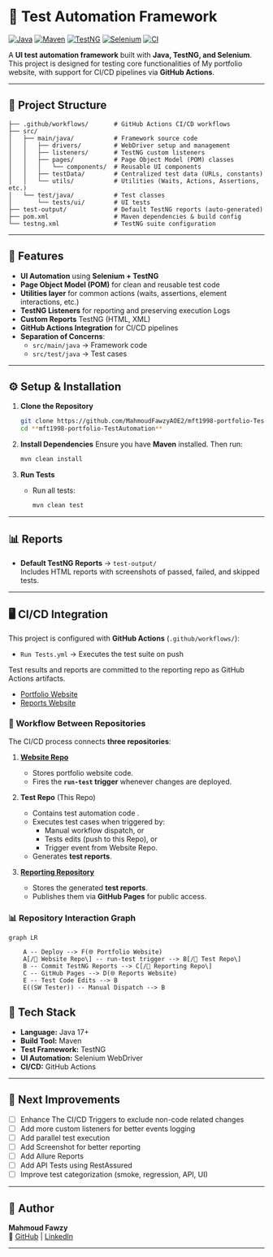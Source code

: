 # 🧪 Test Automation Framework

[![Java](https://img.shields.io/badge/Java-21-blue.svg)](https://www.oracle.com/java/)
[![Maven](https://img.shields.io/badge/Maven-Build-red.svg)](https://maven.apache.org/)
[![TestNG](https://img.shields.io/badge/TestNG-Testing-green.svg)](https://testng.org/)
[![Selenium](https://img.shields.io/badge/Selenium-Automation-brightgreen.svg)](https://www.selenium.dev/)
[![CI](https://github.com/MahmoudFawzyAOE2/mft1998-portfolio-TestAutomation/actions/workflows/Run%20Tests.yml/badge.svg)](https://github.com/MahmoudFawzyAOE2/mft1998-portfolio-TestAutomation/actions)

A **UI test automation framework** built with **Java, TestNG, and Selenium**.  
This project is designed for testing core functionalities of My portfolio website, with support for CI/CD pipelines via **GitHub Actions**.

---

## 📂 Project Structure

```
├── .github/workflows/       # GitHub Actions CI/CD workflows
├── src/
│   ├── main/java/           # Framework source code
│   │   ├── drivers/         # WebDriver setup and management
│   │   ├── listeners/       # TestNG custom listeners
│   │   ├── pages/           # Page Object Model (POM) classes
│   │   │   └── components/  # Reusable UI components
│   │   ├── testData/        # Centralized test data (URLs, constants)
│   │   └── utils/           # Utilities (Waits, Actions, Assertions, etc.)
│   └── test/java/           # Test classes
│       └── tests/ui/        # UI tests
├── test-output/             # Default TestNG reports (auto-generated)
├── pom.xml                  # Maven dependencies & build config
└── testng.xml               # TestNG suite configuration
```

---

## 🚀 Features

- **UI Automation** using **Selenium + TestNG**
- **Page Object Model (POM)** for clean and reusable test code
- **Utilities layer** for common actions (waits, assertions, element interactions, etc.)
- **TestNG Listeners** for reporting and preserving execution Logs 
- **Custom Reports** TestNG (HTML, XML)
- **GitHub Actions Integration** for CI/CD pipelines
- **Separation of Concerns**:  
  - `src/main/java` → Framework code  
  - `src/test/java` → Test cases

---

## ⚙️ Setup & Installation

1. **Clone the Repository**
   ```bash
   git clone https://github.com/MahmoudFawzyAOE2/mft1998-portfolio-TestAutomation.git
   cd **mft1998-portfolio-TestAutomation**
   ```

2. **Install Dependencies**
   Ensure you have **Maven** installed. Then run:
   ```bash
   mvn clean install
   ```

3. **Run Tests**
   - Run all tests:
     ```bash
     mvn clean test
     ```

---

## 📊 Reports

- **Default TestNG Reports** → `test-output/`  
  Includes HTML reports with screenshots of passed, failed, and skipped tests.

---

## 🖥️ CI/CD Integration

This project is configured with **GitHub Actions** (`.github/workflows/`):
- `Run Tests.yml` → Executes the test suite on push

Test results and reports are committed to the reporting repo as GitHub Actions artifacts.
- [Portfolio Website](https://mahmoudfawzyaoe2.github.io/mft1998/)
- [Reports Website](https://mahmoudfawzyaoe2.github.io/mft1998-portfolio-TestReport/)

### 🔄 Workflow Between Repositories

The CI/CD process connects **three repositories**:

1. **[Website Repo](https://github.com/MahmoudFawzyAOE2/mft1998-portfolio)**
    - Stores portfolio website code.
    - Fires the **`run-test` trigger** whenever changes are deployed.

2. **Test Repo** (This Repo)
    - Contains test automation code .
    - Executes test cases when triggered by:
        - Manual workflow dispatch, or
        - Tests edits (push to this Repo), or
        - Trigger event from Website Repo.
    - Generates **test reports**.

3. **[Reporting Repository](https://github.com/MahmoudFawzyAOE2/mft1998-portfolio-TestReport)**
    - Stores the generated **test reports**.
    - Publishes them via **GitHub Pages** for public access.

### 📊 Repository Interaction Graph

```mermaid
graph LR

    A -- Deploy --> F(🌐 Portfolio Website)
    A[/📂 Website Repo\] -- run-test trigger --> B[/📂 Test Repo\]
    B -- Commit TestNG Reports --> C[/📂 Reporting Repo\]
    C -- GitHub Pages --> D(🌐 Reports Website)
    E -- Test Code Edits --> B
    E((SW Tester)) -- Manual Dispatch --> B
```

## 🔧 Tech Stack

- **Language:** Java 17+
- **Build Tool:** Maven
- **Test Framework:** TestNG
- **UI Automation:** Selenium WebDriver
- **CI/CD:** GitHub Actions

---

## 📌 Next Improvements

- [ ] Enhance The CI/CD Triggers to exclude non-code related changes
- [ ] Add more custom listeners for better events logging
- [ ] Add parallel test execution  
- [ ] Add Screenshot for better reporting
- [ ] Add Allure Reports
- [ ] Add API Tests using RestAssured
- [ ] Improve test categorization (smoke, regression, API, UI)  

---

## 👤 Author

**Mahmoud Fawzy**  
🔗 [GitHub](https://github.com/MahmoudFawzyAOE2) | [LinkedIn](https://linkedin.com/in/mft1998)

---